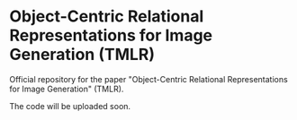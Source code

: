 # Object-Centric Relational Representations for Image Generation (TMLR)

Official repository for the paper "Object-Centric Relational Representations for Image Generation" (TMLR). 

The code will be uploaded soon.
